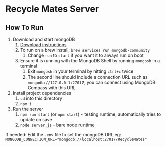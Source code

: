 # Recycle Mates Server

## How To Run

1. Download and start mongoDB
   1. [Download instructions](../README.md##Runtime-Requirements)
   2. To run on a brew install, `brew services run mongodb-community`
      1. Change `run` to `start` if you want it to always run on boot
   3. Ensure it is running with the MongoDB Shell by running `mongosh` in a terminal
      1. Exit `mongosh` in your terminal by hitting `ctrl+c` twice
      2. The second line should include a connection URL such as `mongodb://127.0.0.1:27017`, you can connect using MongoDB Compass with this URL
2. Install project dependencies
   1. `cd` into this directory
   2. `npm i`
3. Run the server
   1. `npm run start` (or `npm start`) - testing runtime, automatically tries to update on save
   2. `node server.js` - bare node runtime

If needed:
Edit the `.env` file to set the mongoDB URL
eg: `MONGODB_CONNECTION_URL="mongodb://localhost:27017/RecycleMates"`
